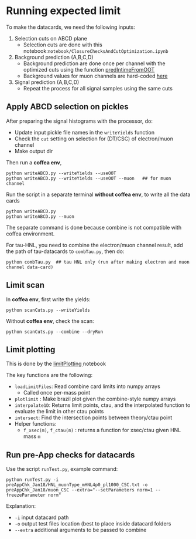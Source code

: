 # Running expected limit

To make the datacards, we need the following inputs:
 1. Selection cuts on ABCD plane
    - Selection cuts are done with this notebook:`notebook/ClosureChecksAndCutOptimization.ipynb`
 2. Background prediction (A,B,C,D)
    - Background prediction are done once per channel with the optimized cuts using the function [predIntimeFromOOT](https://github.com/kakwok/LLP_coffea/blob/refactor/limit/writeABCD.py#L201)
    - Background values for muon channels are hard-coded [here](https://github.com/kakwok/LLP_coffea/blob/refactor/limit/writeABCD.py#L292-L293)    
 3. Signal prediction (A,B,C,D)
    - Repeat the process for all signal samples using the same cuts

## Apply ABCD selection on pickles 

After preparing the signal histograms with the processor, do:
 - Update input pickle file names in the `writeYields` function
 - Check the `cut` setting on selection for (DT/CSC) of electron/muon channel
 - Make output dir 

Then run a **coffea env**,
```
python writeABCD.py --writeYields --useOOT 
python writeABCD.py --writeYields --useOOT --muon   ## for muon channel
```

Run the script in a separate terminal **without coffea env**, to write all the data cards
```
python writeABCD.py
python writeABCD.py --muon
```
The separate command is done because combine is not compatible with coffea environment.

For tau-HNL, you need to combine the electron/muon channel result, add the path of tau-datacards to `combTau.py`, then do:
```
python combTau.py  ## tau HNL only (run after making electron and muon channel data-card)
```

## Limit scan

In **coffea env**, first write the yields:
```
python scanCuts.py --writeYields
```
Without **coffea env**, check the scan:
```
python scanCuts.py --combine --dryRun
```


## Limit plotting

This is done by the [limitPlotting ](https://github.com/kakwok/LLP_coffea/blob/refactor/notebook/LimitPloting.ipynb) notebook

The key functions are the following:
 - `loadLimitFiles`: Read combine card limits into numpy arrays
    - Called once per-mass point
 - `plotlimit` : Make brazil plot given the combine-style numpy arrays
 - `interpolate1D`: Returns limit points, ctau, and the interpolated function to evaluate the limit in other ctau points
 - `intersect`: Find the intersection points between theory/ctau point
 -  Helper functions:
    - `f_xsec(m)`, `f_ctau(m)` : returns a function for xsec/ctau given HNL mass `m` 
  
## Run pre-App checks for datacards

Use the script `runTest.py`, example command:
```
python runTest.py -i preAppChk_Jan18/HNL_muonType_mHNL4p0_pl1000_CSC.txt -o preAppChk_Jan18/muon_CSC --extra="--setParameters norm=1 --freezeParameter norm"
```
Explanation:
 - `-i` input datacard path
 - `-o` output test files location (best to place inside datacard folders
 - `--extra` additional arguments to be passed to combine 
